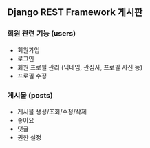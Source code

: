 ## Django REST Framework 게시판


### 회원 관련 기능 (users)
* 회원가입
* 로그인
* 회원 프로필 관리 (닉네임, 관심사, 프로필 사진 등)
* 프로필 수정

### 게시물 (posts)
* 게시물 생성/조회/수정/삭제
* 좋아요
* 댓글
* 권한 설정
  
